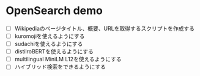 # OpenSearch demo

- [ ] Wikipediaのページタイトル、概要、URLを取得するスクリプトを作成する
- [ ] kuromojiを使えるようにする
- [ ] sudachiを使えるようにする
- [ ] distilroBERTを使えるようにする
- [ ] multilingual MiniLM L12を使えるようにする
- [ ] ハイブリッド検索をできるようにする